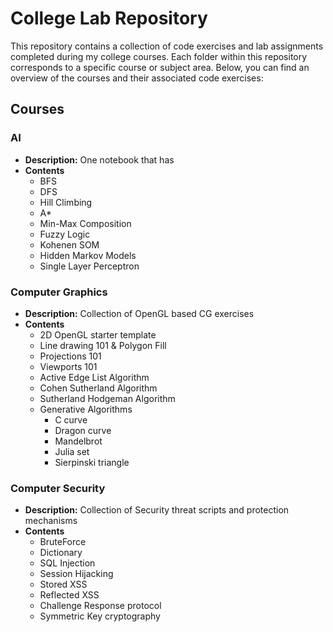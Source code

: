 # College Lab Repository

This repository contains a collection of code exercises and lab assignments completed during my college courses. Each folder within this repository corresponds to a specific course or subject area. Below, you can find an overview of the courses and their associated code exercises:

## Courses

### AI

- **Description:** One notebook that has
- **Contents**
  - BFS
  - DFS
  - Hill Climbing
  - A\*
  - Min-Max Composition
  - Fuzzy Logic
  - Kohenen SOM
  - Hidden Markov Models
  - Single Layer Perceptron

### Computer Graphics

- **Description:** Collection of OpenGL based CG exercises
- **Contents**
  - 2D OpenGL starter template
  - Line drawing 101 & Polygon Fill
  - Projections 101
  - Viewports 101
  - Active Edge List Algorithm
  - Cohen Sutherland Algorithm
  - Sutherland Hodgeman Algorithm
  - Generative Algorithms
    - C curve
    - Dragon curve
    - Mandelbrot
    - Julia set
    - Sierpinski triangle

### Computer Security

- **Description:** Collection of Security threat scripts and protection mechanisms
- **Contents**
  - BruteForce
  - Dictionary
  - SQL Injection
  - Session Hijacking
  - Stored XSS
  - Reflected XSS
  - Challenge Response protocol
  - Symmetric Key cryptography
